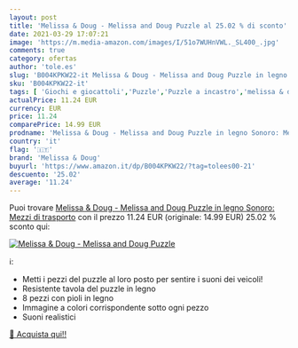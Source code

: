 ```yaml
---
layout: post
title: 'Melissa & Doug - Melissa and Doug Puzzle al 25.02 % di sconto'
date: 2021-03-29 17:07:21
image: 'https://m.media-amazon.com/images/I/51o7WUHnVWL._SL400_.jpg'
comments: true
category: ofertas
author: 'tole.es'
slug: 'B004KPKW22-it Melissa & Doug - Melissa and Doug Puzzle in legno Sonoro:...'
sku: 'B004KPKW22-it'
tags: [ 'Giochi e giocattoli','Puzzle','Puzzle a incastro','melissa & doug', ]
actualPrice: 11.24 EUR
currency: EUR
price: 11.24
comparePrice: 14.99 EUR
prodname: 'Melissa & Doug - Melissa and Doug Puzzle in legno Sonoro: Mezzi di trasporto'
country: 'it'
flag: '🇮🇹'
brand: 'Melissa & Doug'
buyurl: 'https://www.amazon.it/dp/B004KPKW22/?tag=tolees00-21'
descuento: '25.02'
average: '11.24'
---
```


Puoi trovare [Melissa & Doug - Melissa and Doug Puzzle in legno Sonoro: Mezzi di trasporto](https://www.amazon.it/dp/B004KPKW22/?tag=tolees00-21) con il prezzo 11.24 EUR (originale: 14.99 EUR) 25.02 % sconto qui:

[![Melissa & Doug - Melissa and Doug Puzzle](https://m.media-amazon.com/images/I/51o7WUHnVWL._SL400_.jpg)](https://www.amazon.it/dp/B004KPKW22/?tag=tolees00-21)

ℹ️:

- Metti i pezzi del puzzle al loro posto per sentire i suoni dei veicoli!
- Resistente tavola del puzzle in legno
- 8 pezzi con pioli in legno
- Immagine a colori corrispondente sotto ogni pezzo
- Suoni realistici

[🛒 Acquista qui!!](https://www.amazon.it/dp/B004KPKW22/?tag=tolees00-21)
